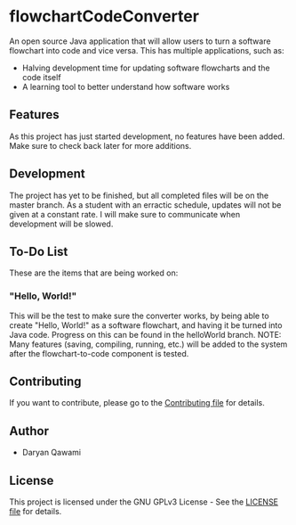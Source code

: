 # flowchartCodeConverter
An open source Java application that will allow users to turn a software flowchart into code and vice versa. This has multiple applications, such as:
* Halving development time for updating software flowcharts and the code itself
* A learning tool to better understand how software works

## Features
As this project has just started development, no features have been added. Make sure to check back later for more additions. 

## Development
The project has yet to be finished, but all completed files will be on the master branch. As a student with an erractic schedule, updates will not be given at a constant rate. I will make sure to communicate when development will be slowed.

## To-Do List
These are the items that are being worked on:

### "Hello, World!"
This will be the test to make sure the converter works, by being able to create "Hello, World!" as a software flowchart, and having it be turned into Java code. Progress on this can be found in the helloWorld branch. 
NOTE: Many features (saving, compiling, running, etc.) will be added to the system after the flowchart-to-code component is tested. 

## Contributing
If you want to contribute, please go to the [Contributing file](CONTRIBUTING.md) for details.

## Author
* Daryan Qawami

## License
This project is licensed under the GNU GPLv3 License - See the [LICENSE file](LICENSE) for details. 
